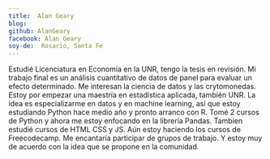 ```yaml
---
title:  Alan Geary
blog: 
github: AlanGeary
facebook: Alan Geary
soy-de:  Rosario, Santa Fe
---
```


Estudié Licenciatura en Economía en la UNR, tengo la tesis en revisión. Mi trabajo final es un análisis cuantitativo de datos de 
panel para evaluar un efecto determinado. Me interesan la ciencia de datos y las crytomonedas.
Estoy por empezar una maestría en estadística aplicada, también UNR.  La idea es especializarme en datos y en machine learning,
así que estoy estudiando Python hace medio año y pronto arranco con R. Tomé 2 cursos de Python y ahora me estoy enfocando en la librería Pandas. Tambien estudié cursos de HTML CSS y JS. Aún estoy haciendo los cursos de Freecodecamp.
Me encantaría participar de grupos de trabajo. Y estoy muy de acuerdo con la idea que se propone en la comunidad.
